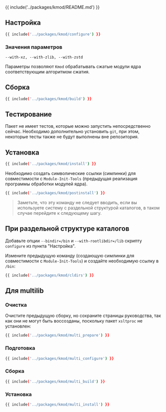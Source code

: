 {{ include('../packages/kmod/README.md') }}

## Настройка

```bash 
{{ include('../packages/kmod/configure') }}
```

### Значения параметров

`--with-xz, --with-zlib, --with-zstd`

Параметры позволяют `Kmod` обрабатывать сжатые модули ядра соответствующим алгоритмом сжатия.

## Сборка

```bash 
{{ include('../packages/kmod/build') }}
```

## Тестирование

Пакет не имеет тестов, которые можно запустить непосредственно сейчас. Необходимо дополнительно установить `git`, при этом, некоторые тесты также не будут выполнены вне репозитория.

## Установка

```bash 
{{ include('../packages/kmod/install') }}
```

Необходимо создать символические ссылки (симлинки) для совместимости с `Module-Init-Tools` (предыдущая реализация программы обработки модулей ядра).

```bash 
{{ include('../packages/kmod/postinstall') }}
```

> Заметьте, что эту команду не следует вводить, если вы используете систему с раздельной структурой каталогов, в таком случае перейдите к следующему шагу.

## При раздельной структуре каталогов

Добавьте опции `--bindir=/bin` и `--with-rootlibdir=/lib` скрипту `configure` из пункта "Настройка".

Измените предыдущую команду (создающую симлинки для совместимости с `Module-Init-Tools`) и создайте необходимую ссылку в `/bin`:

```bash 
{{ include('../packages/kmod/cldirs') }}
```

## Для multilib

### Очистка

Очистите предыдущую сборку, но сохраните страницы руководства, так как они не могут быть воссозданы, поскольку пакет `xsltproc` не установлен:

```bash 
{{ include('../packages/kmod/multi_prepare') }}
```

### Подготовка

```bash 
{{ include('../packages/kmod/multi_configure') }}
```

### Сборка

```bash 
{{ include('../packages/kmod/multi_build') }}
```

### Установка

```bash 
{{ include('../packages/kmod/multi_install') }}
```


